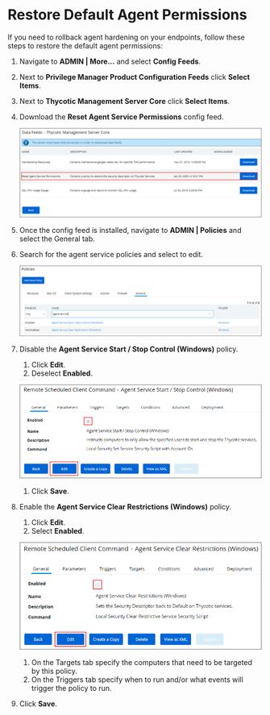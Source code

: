 [title]: # (Hardening Rollback)
[tags]: # (endpoint,hardening)
[priority]: # (1621)
# Restore Default Agent Permissions

If you need to rollback agent hardening on your endpoints, follow these steps to restore the default agent permissions:

1. Navigate to __ADMIN | More...__ and select __Config Feeds__.
1. Next to __Privilege Manager Product Configuration Feeds__ click __Select Items__.
1. Next to __Thycotic Management Server Core__ click __Select Items__.
1. Download the __Reset Agent Service Permissions__ config feed.

   ![Config Feed](images/agent-har/cfg-feed.png "Download the Reset Agent Service Permissions config feed")
1. Once the config feed is installed, navigate to __ADMIN | Policies__ and select the General tab.
1. Search for the agent service policies and select to edit.

   ![Agent Service](images/agent-har/agent-service.png "Agent Service policies")
1. Disable the __Agent Service Start / Stop Control (Windows)__ policy.
   1. Click __Edit__.
   1. Deselect __Enabled__.

   ![Disable](images/agent-har/disable.png "Disable the Agent Service Start / Stop Control policy")
   1. Click __Save__.
1. Enable the __Agent Service Clear Restrictions (Windows)__ policy.
   1. Click __Edit__.
   1. Select __Enabled__.

   ![Clear Restrictions](images/agent-har/clear-restrict.png "Agent Service Clear Restrictions policy")
   1. On the Targets tab specify the computers that need to be targeted by this policy.
   1. On the Triggers tab specify when to run and/or what events will trigger the policy to run.
1. Click __Save__.

<!-- no go
1. Navigate to __ADMIN | More...__ and select __Folders__.
1. In the Policies folder tree open __General | Windows__.

   ![Rollback 1](images/agent-har/h-rollback-1.png "Policies Folders showing General | Windows node")
1. Click __Add New__.
1. From the __Template__ drop-down select __Local Security Scheduled Client Task__.
1. Name your policy _Restore Agent Security Permissions_.
1. As a command enter __Local Security Set Service Security Script__.
1. Click __Create__.

   ![Rollback 2](images/agent-har/h-rollback-2.png "Remote Schedule Client Command")
1. Click __Edit__.
1. Select the __Parameters__ tab.
1. For __Service__ add the __ArelliaAgent__ service.
1. For __Security Descriptor__ add the __Standard Service Security Descriptor__.
1. Click __Save__.

   ![Rollback 3](images/agent-har/h-rollback-3.png "ArelliaAgent Service and Security Descriptor")
1. Click __Create a Copy__.
1. Name the copy _Restore ACSAgent Security Permissions_.
1. Click __Create__.
1. Click __Edit__.
1. Select the __Parameters__ tab.
1. For __Service__ add the __ArelliaACScv__ service.

   ![Rollback 4](images/agent-har/h-rollback-3.png "ArelliaACSvc Service")
1. Click __Save__.

Add the Remote Scheduled Client Commands to a policy to have the agents pick up the rollback.
-->